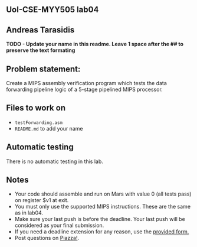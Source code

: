 
## UoI-CSE-MYY505 lab04

## Andreas Tarasidis

**TODO - Update your name in this readme. Leave 1 space after the ## to preserve the text formating**


## Problem statement:
Create a MIPS assembly verification program which tests the data forwarding pipeline logic of a 5-stage pipelined MIPS processor.
 
## Files to work on
* `testForwarding.asm` 
* `README.md` to add your name<br/>
      

## Automatic testing 
There is no automatic testing in this lab.

## Notes
* Your code should assemble and run on Mars with value 0 (all tests pass) on register $v1 at exit.
* You must only use the supported MIPS instructions. These are the same as in lab04.
* Make sure your last push is before the deadline. Your last push will be considered as your final submission.
* If you need a deadline extension for any reason, use the [provided form.](https://forms.gle/mNZjzfxBsYS9kH9G9)
* Post questions on [Piazza!](https://piazza.com/uoi.gr/fall2021/myy505/home).

